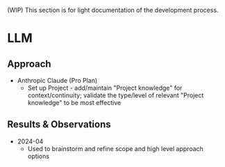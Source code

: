 (WIP) This section is for light documentation of the development process.

# LLM
## Approach
* Anthropic Claude (Pro Plan)
    * Set up Project - add/maintain  "Project knowledge" for context/continuity; validate the type/level of relevant "Project knowledge" to be most effective
## Results & Observations
* 2024-04
    * Used to brainstorm and refine scope and high level approach options